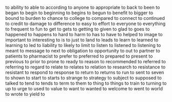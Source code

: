 to
ability to
able to
according to
anyone to
appropriate to
back to
been to
began to
begin to
beginning to
begins to
begun to
benefit to
bigger to
bound to
burden to
chance to
college to
compared to
connect to
continued to
credit to
damage to
difference to
easy to
effort to
everyone to
everything to
frequent to
fun to
get to
gets to
getting to
given to
glad to
goes to
happened to
happens to
hard to
harm to
has to
have to
helped to
image to
important to
interesting to
is to
just to
land to
leads to
learn to
learned to
learning to
led to
liability to
likely to
limit to
listen to
listened to
listening to
meant to
message to
next to
obligation to
opportunity to
out to
partner to
patients to
pharmacist to
prefer to
preferred to
prepared to
present to
previous to
prior to
prone to
ready to
reason to
recommended to
referred to
referring to
regard to
relate to
relates to
relation to
research to
resistance to
resistant to
respond to
response to
return to
returns to
run to
sent to
seven to
shown to
start to
starts to
strange to
strategy to
subject to
supposed to
talked to
tend to
tends to
term to
them to
thing to
things to
train to
turning to
up to
urge to
used to
value to
want to
wanted to
welcome to
went to
world to
wrote to
yield to
